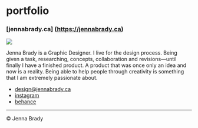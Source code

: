 # portfolio



###  [jennabrady.ca] (https://jennabrady.ca)

![](protrait.svg)

Jenna Brady is a Graphic Designer.
I live for the design process. Being given a task, researching, concepts, collaboration and revisions—until finally I have a finished product. A product that was once only an idea and now is a reality. Being able to help people through creativity is something that I am extremely passionate about.   

- [design@jennabrady.ca](mailto:design@jennabrady.ca)
- [instagram](https://www.instagram.com/jennbee93/?hl=en)
- [behance](https://www.behance.net/jennabrady)

---
© Jenna Brady
